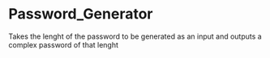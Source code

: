 # Password_Generator
Takes the lenght of the password to be generated as an input and outputs a complex password of that lenght
